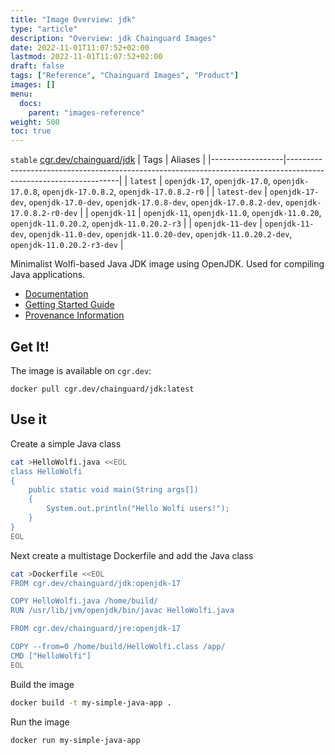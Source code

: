 ```yaml
---
title: "Image Overview: jdk"
type: "article"
description: "Overview: jdk Chainguard Images"
date: 2022-11-01T11:07:52+02:00
lastmod: 2022-11-01T11:07:52+02:00
draft: false
tags: ["Reference", "Chainguard Images", "Product"]
images: []
menu:
  docs:
    parent: "images-reference"
weight: 500
toc: true
---
```


`stable` [cgr.dev/chainguard/jdk](https://github.com/chainguard-images/images/tree/main/images/jdk)
| Tags             | Aliases                                                                                                          |
|------------------|------------------------------------------------------------------------------------------------------------------|
| `latest`         | `openjdk-17`, `openjdk-17.0`, `openjdk-17.0.8`, `openjdk-17.0.8.2`, `openjdk-17.0.8.2-r0`                        |
| `latest-dev`     | `openjdk-17-dev`, `openjdk-17.0-dev`, `openjdk-17.0.8-dev`, `openjdk-17.0.8.2-dev`, `openjdk-17.0.8.2-r0-dev`    |
| `openjdk-11`     | `openjdk-11`, `openjdk-11.0`, `openjdk-11.0.20`, `openjdk-11.0.20.2`, `openjdk-11.0.20.2-r3`                     |
| `openjdk-11-dev` | `openjdk-11-dev`, `openjdk-11.0-dev`, `openjdk-11.0.20-dev`, `openjdk-11.0.20.2-dev`, `openjdk-11.0.20.2-r3-dev` |



Minimalist Wolfi-based Java JDK image using OpenJDK.  Used for compiling Java applications.

- [Documentation](https://edu.chainguard.dev/chainguard/chainguard-images/reference/jdk)
- [Getting Started Guide](https://edu.chainguard.dev/chainguard/chainguard-images/reference/jdk/overview/#use-it)
- [Provenance Information](https://edu.chainguard.dev/chainguard/chainguard-images/reference/jdk/provenance_info/)

## Get It!

The image is available on `cgr.dev`:

```
docker pull cgr.dev/chainguard/jdk:latest
```

## Use it

Create a simple Java class

```sh
cat >HelloWolfi.java <<EOL
class HelloWolfi
{
    public static void main(String args[])
    {
        System.out.println("Hello Wolfi users!");
    }
}
EOL
```

Next create a multistage Dockerfile and add the Java class

```sh
cat >Dockerfile <<EOL
FROM cgr.dev/chainguard/jdk:openjdk-17

COPY HelloWolfi.java /home/build/
RUN /usr/lib/jvm/openjdk/bin/javac HelloWolfi.java

FROM cgr.dev/chainguard/jre:openjdk-17

COPY --from=0 /home/build/HelloWolfi.class /app/
CMD ["HelloWolfi"]
EOL
```

Build the image

```sh
docker build -t my-simple-java-app .
```

Run the image
```sh
docker run my-simple-java-app
```

